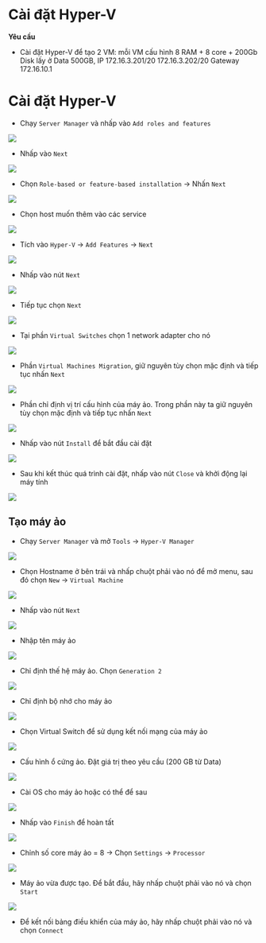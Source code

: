 # Cài đặt Hyper-V

**Yêu cầu**
- Cài đặt Hyper-V để tạo 2 VM: mỗi VM cấu hình 8 RAM + 8 core + 200Gb Disk lấy ở Data 500GB, IP 172.16.3.201/20 172.16.3.202/20 Gateway 172.16.10.1

# Cài đặt Hyper-V
- Chạy `Server Manager` và nhấp vào `Add roles and features`

![](./images/hyperv1.png)

- Nhấp vào `Next`

![](./images/hyperv2.png)

- Chọn `Role-based or feature-based installation` -> Nhấn `Next`

![](./images/hyperv3.png)

- Chọn host muốn thêm vào các service

![](./images/hyperv4.png)

- Tích vào `Hyper-V` -> `Add Features` -> `Next`

![](./images/hyperv5.png)

- Nhấp vào nút `Next`

![](./images/hyperv6.png)

- Tiếp tục chọn `Next`

![](./images/hyperv7.png)

- Tại phần `Virtual Switches` chọn 1 network adapter cho nó

![](./images/hyperv8.png)

- Phần `Virtual Machines Migration`, giữ nguyên tùy chọn mặc định và tiếp tục nhấn `Next`

![](./images/hyperv9.png)

- Phần chỉ định vị trí cấu hình của máy ảo. Trong phần này ta giữ nguyên tùy chọn mặc định và tiếp tục nhấn `Next`

![](./images/hyperv10.png)

- Nhấp vào nút `Install` để bắt đầu cài đặt

![](./images/hyperv11.png)

- Sau khi kết thúc quá trình cài đặt, nhấp vào nút `Close` và khởi động lại máy tính

![](./images/hyperv12.png)

## Tạo máy ảo 
- Chạy `Server Manager` và mở `Tools` -> `Hyper-V Manager` 

![](./images/hyperv13.png)

- Chọn Hostname ở bên trái và nhấp chuột phải vào nó để mở menu, sau đó chọn `New` -> `Virtual Machine`

![](./images/hyperv14.png)

- Nhấp vào nút `Next`

![](./images/hyperv15.png)

- Nhập tên máy ảo

![](./images/hyperv16.png)

- Chỉ định thế hệ máy ảo. Chọn `Generation 2`

![](./images/hyperv17.png)

- Chỉ định bộ nhớ cho máy ảo

![](./images/hyperv18.png)

- Chọn Virtual Switch để sử dụng kết nối mạng của máy ảo

![](./images/hyperv19.png)

- Cấu hình ổ cứng ảo. Đặt giá trị theo yêu cầu (200 GB từ Data)

![](./images/hyperv20.png)

- Cài OS cho máy ảo hoặc có thể để sau

![](./images/hyperv21.png)

- Nhấp vào `Finish` để hoàn tất

![](./images/hyperv22.png)

- Chỉnh số core máy ảo = 8 -> Chọn `Settings` -> `Processor`

![](./images/hyperv24.png)



- Máy ảo vừa được tạo. Để bắt đầu, hãy nhấp chuột phải vào nó và chọn `Start`

![](./images/hyperv23.png)

- Để kết nối bảng điều khiển của máy ảo, hãy nhấp chuột phải vào nó và chọn `Connect`

